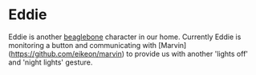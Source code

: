 Eddie
======

Eddie is another [beaglebone](http://beagleboard.org/bone) character in our home. Currently Eddie is monitoring a button and communicating with [Marvin] (https://github.com/eikeon/marvin) to provide us with another 'lights off' and 'night lights' gesture.
